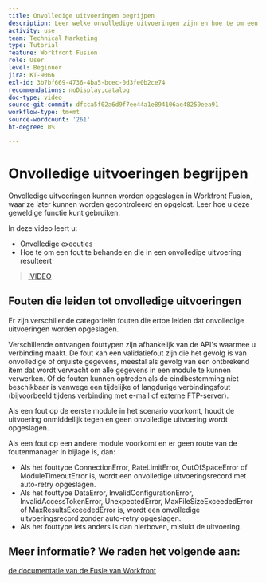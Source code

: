 ```yaml
---
title: Onvolledige uitvoeringen begrijpen
description: Leer welke onvolledige uitvoeringen zijn en hoe te om een fout te behandelen die in een onvolledige uitvoering in  [!DNL Adobe Workfront Fusion] resulteert.
activity: use
team: Technical Marketing
type: Tutorial
feature: Workfront Fusion
role: User
level: Beginner
jira: KT-9066
exl-id: 3b7bf669-4736-4ba5-bcec-0d3fe0b2ce74
recommendations: noDisplay,catalog
doc-type: video
source-git-commit: dfcca5f02a6d9f7ee44a1e894106ae48259eea91
workflow-type: tm+mt
source-wordcount: '261'
ht-degree: 0%

---
```


# Onvolledige uitvoeringen begrijpen

Onvolledige uitvoeringen kunnen worden opgeslagen in Workfront Fusion, waar ze later kunnen worden gecontroleerd en opgelost. Leer hoe u deze geweldige functie kunt gebruiken.

In deze video leert u:

* Onvolledige executies
* Hoe te om een fout te behandelen die in een onvolledige uitvoering resulteert

>[!VIDEO](https://video.tv.adobe.com/v/335307/?quality=12&learn=on&enablevpops)

## Fouten die leiden tot onvolledige uitvoeringen

Er zijn verschillende categorieën fouten die ertoe leiden dat onvolledige uitvoeringen worden opgeslagen.

Verschillende ontvangen fouttypen zijn afhankelijk van de API&#39;s waarmee u verbinding maakt. De fout kan een validatiefout zijn die het gevolg is van onvolledige of onjuiste gegevens, meestal als gevolg van een ontbrekend item dat wordt verwacht om alle gegevens in een module te kunnen verwerken. Of de fouten kunnen optreden als de eindbestemming niet beschikbaar is vanwege een tijdelijke of langdurige verbindingsfout (bijvoorbeeld tijdens verbinding met e-mail of externe FTP-server).

Als een fout op de eerste module in het scenario voorkomt, houdt de uitvoering onmiddellijk tegen en geen onvolledige uitvoering wordt opgeslagen.

Als een fout op een andere module voorkomt en er geen route van de foutenmanager in bijlage is, dan:

* Als het fouttype ConnectionError, RateLimitError, OutOfSpaceError of ModuleTimeoutError is, wordt een onvolledige uitvoeringsrecord met auto-retry opgeslagen.
* Als het fouttype DataError, InvalidConfigurationError, InvalidAccessTokenError, UnexpectedError, MaxFileSizeExceededError of MaxResultsExceededError is, wordt een onvolledige uitvoeringsrecord zonder auto-retry opgeslagen.
* Als het fouttype iets anders is dan hierboven, mislukt de uitvoering.

## Meer informatie? We raden het volgende aan:

[ de documentatie van de Fusie van Workfront ](https://experienceleague.adobe.com/en/docs/workfront-fusion/using/get-started-with-fusion/understand-workfront-fusion/workfront-fusion-overview)
